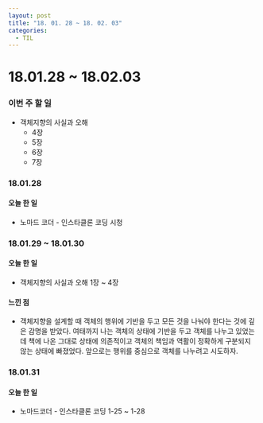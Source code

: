```yaml
---
layout: post
title: "18. 01. 28 ~ 18. 02. 03"
categories:
  - TIL
---
```


# 18.01.28 ~ 18.02.03

### 이번 주 할 일
- 객체지향의 사실과 오해
    - 4장
    - 5장
    - 6장
    - 7장

### 18.01.28
#### 오늘 한 일
- 노마드 코더 - 인스타클론 코딩 시청

### 18.01.29 ~ 18.01.30
#### 오늘 한 일
- 객체지향의 사실과 오해 1장 ~ 4장

#### 느낀 점
- 객체지향을 설계할 때 객체의 행위에 기반을 두고 모든 것을 나눠야 한다는 것에 깊은 감명을 받았다. 여태까지 나는 객체의 상태에 기반을 두고 객체를 나누고 있었는데 책에 나온 그대로 상태에 의존적이고 객체의 책임과 역활이 정확하게 구분되지 않는 상태에 빠졌었다. 앞으로는 행위를 중심으로 객체를 나누려고 시도하자.

### 18.01.31
#### 오늘 한 일
- 노마드코더 - 인스타클론 코딩 1-25 ~ 1-28

